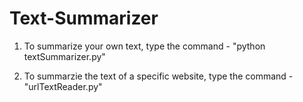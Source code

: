 # Text-Summarizer
1) To summarize your own text, type the command - "python textSummarizer.py"

2) To summarzie the text of a specific website, type the command - "urlTextReader.py"

